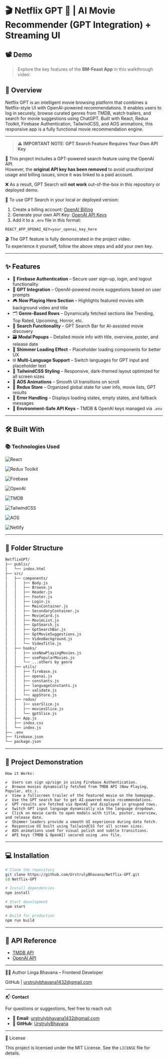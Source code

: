 # 🎬 Netflix GPT 🎥 | AI Movie Recommender (GPT Integration) + Streaming UI 

## 📽️ Demo

> Explore the key features of the **BM-Feast App** in this walkthrough video:



## 🌟 Overview

Netflix GPT is an intelligent movie browsing platform that combines a Netflix-style UI with OpenAI-powered recommendations. It enables users to log in securely, browse curated genres from TMDB, watch trailers, and search for movie suggestions using ChatGPT. Built with React, Redux Toolkit, Firebase Authentication, TailwindCSS, and AOS animations, this responsive app is a fully functional movie recommendation engine.

---

> ⚠️ **IMPORTANT NOTE: GPT Search Feature Requires Your Own API Key**

🚫 This project includes a GPT-powered search feature using the OpenAI API.  
However, the **original API key has been removed** to avoid unauthorized usage and billing issues, since it was linked to a paid account.

❌ As a result, GPT Search will **not work** out-of-the-box in this repository or deployed demo.

🔑 To use GPT Search in your local or deployed version:
1. Create a billing account: [OpenAI Billing](https://platform.openai.com/account/billing)
2. Generate your own API Key: [OpenAI API Keys](https://platform.openai.com/account/api-keys)
3. Add it to a `.env` file in this format:
```env
REACT_APP_OPENAI_KEY=your_openai_key_here
```

🎬 The GPT feature is fully demonstrated in the project video.  
To experience it yourself, follow the above steps and add your own key.

---

## ✨ Features

- 🔐 **Firebase Authentication** – Secure user sign-up, login, and logout functionality
- 🧠 **GPT Integration** – OpenAI-powered movie suggestions based on user prompts
- 🎮 **Now Playing Hero Section** – Highlights featured movies with background video and title
- 🗂️ **Genre-Based Rows** – Dynamically fetched sections like Trending, Top Rated, Upcoming, Horror, etc.
- 🔎 **Search Functionality** – GPT Search Bar for AI-assisted movie discovery
- 🗃️ **Modal Popups** – Detailed movie info with title, overview, poster, and release date
- 🧱 **Shimmer Loading Effect** – Placeholder loading components for better UX
- 🌐 **Multi-Language Support** – Switch languages for GPT input and placeholder text
- 🎨 **TailwindCSS Styling** – Responsive, dark-themed layout optimized for all screen sizes
- 💫 **AOS Animations** – Smooth UI transitions on scroll
- 🔄 **Redux Store** – Organized global state for user info, movie lists, GPT results
- 🧾 **Error Handling** – Displays loading states, empty states, and fallback messages
- 📆 **Environment-Safe API Keys** – TMDB & OpenAI keys managed via `.env`

---

## 🛠️ Built With

### 📚 Technologies Used

![React](https://img.shields.io/badge/React-20232A?style=flat&logo=react&logoColor=61DAFB)

![Redux Toolkit](https://img.shields.io/badge/Redux--Toolkit-purple?style=flat)

![Firebase](https://img.shields.io/badge/Firebase-ffca28?style=flat&logo=firebase&logoColor=black)

![OpenAI](https://img.shields.io/badge/OpenAI-412991?style=flat&logo=openai&logoColor=white)

![TMDB](https://img.shields.io/badge/TMDB-01b4e4?style=flat&logoColor=white)

![TailwindCSS](https://img.shields.io/badge/TailwindCSS-06B6D4?style=flat&logo=tailwindcss&logoColor=white)

![AOS](https://img.shields.io/badge/AOS-Animations-green?style=flat)

![Netlify](https://img.shields.io/badge/Hosted_on-Netlify-00C7B7?style=flat)

---

## 📁 Folder Structure

```bash
NetflixGPT/
├── public/
│   └── index.html
├── src/
│   ├── components/
│   │   ├── Body.js
│   │   ├── Browse.js
│   │   ├── Header.js
│   │   ├── Footer.js
│   │   ├── Login.js
│   │   ├── MainContainer.js
│   │   ├── SecondaryContainer.js
│   │   ├── MovieCard.js
│   │   ├── MovieList.js
│   │   ├── GptSearch.js
│   │   ├── GptSearchBar.js
│   │   ├── GptMovieSuggestions.js
│   │   ├── VideoBackground.js
│   │   └── VideoTitle.js
│   ├── hooks/
│   │   ├── useNowPlayingMovies.js
│   │   ├── usePopularMovies.js
│   │   └── ...others by genre
│   ├── utils/
│   │   ├── firebase.js
│   │   ├── openai.js
│   │   ├── constants.js
│   │   ├── languageConstants.js
│   │   ├── validate.js
│   │   └── appStore.js
│   ├── redux/
│   │   ├── userSlice.js
│   │   ├── moviesSlice.js
│   │   └── gptSlice.js
│   ├── App.js
│   ├── index.css
│   └── index.js
├── .env
├── firebase.json
└── package.json
```

---


## 📝 Project Demonstration

```
How it Works:

✔️  Users can sign up/sign in using Firebase Authentication.
✔️  Browse movies dynamically fetched from TMDB API (Now Playing, Popular, etc.).
✔️  View a fullscreen trailer of the featured movie on the homepage.
✔️  Use the GPT search bar to get AI-powered movie recommendations.
✔️  GPT results are fetched via OpenAI and displayed in grouped rows.
✔️  Switch GPT input language dynamically via the language dropdown.
✔️  Click on movie cards to open modals with title, poster, overview, and release date.
✔️  Shimmer loaders provide a smooth UI experience during data fetch.
✔️  Responsive UI built using TailwindCSS for all screen sizes.
✔️  AOS animations used for visual polish and subtle transitions.
✔️  API keys (TMDB & OpenAI) secured using .env file.
```
---

## 💻 Installation

```bash
# Clone the repository
git clone https://github.com/UrstrulyBhavana/Netflix-GPT.git
cd Netflix-GPT

# Install dependencies
npm install

# Start development
npm start

# Build for production
npm run build
```

---

## 🔗 API Reference

- [TMDB API](https://developer.themoviedb.org/docs)
- [OpenAI API](https://platform.openai.com/docs/)

---

🙋‍♀️ Author
Linga Bhavana – Frontend Developer

GitHub | urstrulybhavana1432@gmail.com

---


📬 **Contact**

For questions or suggestions, feel free to reach out:

- 📧 **Email**: [urstrulybhavana1432@gmail.com](mailto:urstrulybhavana1432@gmail.com)  
- 🐙 **GitHub**: [UrstrulyBhavana](https://github.com/UrstrulyBhavana)


---

📜 License

This project is licensed under the MIT License. See the `LICENSE` file for details.

